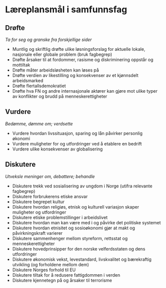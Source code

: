 # Læreplansmål i samfunnsfag

## Drøfte

_Ta for seg og granske fra forskjellige sider_

* Muntlig og skriftlig drøfte ulike løsningsforslag for aktuelle lokale, nasjonale eller globale problem (bruk fagbegrep)
* Drøfte årsaker til at fordommer, rasisme og diskriminering oppstår og mottiltak
* Drøfte måter arbeidsløsheten kan løses på
* Drøfte verdien av likestilling og konsekvenser av et kjønnsdelt arbeidsmarked
* Drøfte flertallsdemokratiet
* Drøfte hva FN og andre internasjonale aktører kan gjøre mot ulike typer av konflikter og brudd på menneskerettigheter

## Vurdere

_Bedømme, dømme om; verdsette_

* Vurdere hvordan livssituasjon, sparing og lån påvirker personlig økonomi
* Vurdere muligheter for og utfordringer ved å etablere en bedrift
* Vurdere ulike konsekvenser av globalisering

## Diskutere

_Utveksle meninger om, debattere; behandle_

* Diskutere trekk ved sosialisering av ungdom i Norge (utifra relevante fagbegrep)
* Diskutere forbrukerens etiske ansvar
* Diskutere begrepet kultur
* Diskutere hvordan religiøs, etnisk og kulturell variasjon skaper muligheter og utfordringer
* Diskutere etiske problemstillinger i arbeidslivet
* Diskutere hvordan man kan være med i og påvirke det politiske systemet 
* Diskutere hvordan etnisitet og sosioøkonomi gjør at makt og påvirkningskraft varierer
* Diskutere sammenhenger mellom styreform, rettsstat og menneskerettigheter
* Diskutere hovedprinsipper for den norske velferdsstaten og dens utfordringer
* Diskutere økonomisk vekst, levestandard, livskvalitet og bærekraftig utvikling (og forholdene mellom dem)
* Diskutere Norges forhold til EU
* Diskutere tiltak for å redusere fattigdommen i verden
* Diskutere kjennetegn på og årsaker til terrorisme

